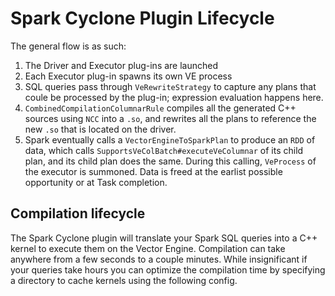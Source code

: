 # Spark Cyclone Plugin Lifecycle

The general flow is as such:

1. The Driver and Executor plug-ins are launched
2. Each Executor plug-in spawns its own VE process
3. SQL queries pass through `VeRewriteStrategy` to capture any plans that coule be processed by the plug-in; expression
   evaluation happens here.
4. `CombinedCompilationColumnarRule` compiles all the generated C++ sources using `NCC` into a `.so`, and rewrites all
   the plans to reference the new `.so` that is located on the driver.
5. Spark eventually calls a `VectorEngineToSparkPlan` to produce an `RDD` of data, which
   calls `SupportsVeColBatch#executeVeColumnar` of its child plan, and its child plan does the same. During this
   calling, `VeProcess` of the executor is summoned. Data is freed at the earlist possible opportunity or at Task
   completion.

## Compilation lifecycle

The Spark Cyclone plugin will translate your Spark SQL queries into a C++ kernel to execute them on the Vector Engine.
Compilation can take anywhere from a few seconds to a couple minutes.  While insignificant if your queries take hours
you can optimize the compilation time by specifying a directory to cache kernels using the following config.

